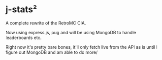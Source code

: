 # j-stats²

A complete rewrite of the RetroMC CIA.

Now using express.js, pug and will be using MongoDB to handle leaderboards etc.

Right now it's pretty bare bones, it'll only fetch live from the API as is until I figure out MongoDB and am able to do more/